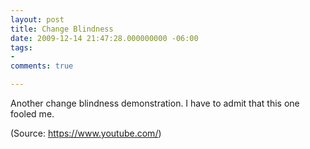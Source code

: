 ```yaml
---
layout: post
title: Change Blindness
date: 2009-12-14 21:47:28.000000000 -06:00
tags:
- 
comments: true

---
```


<p>Another change blindness demonstration. I have to admit that this one fooled me.</p>
<div class="attribution">(<span>Source:</span> <a href="https://www.youtube.com/">https://www.youtube.com/</a>)</div>
